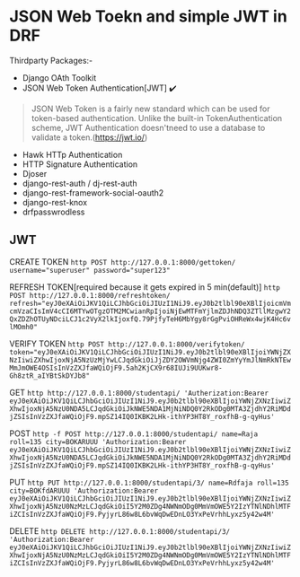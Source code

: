 # JSON Web Toekn and simple JWT in DRF

Thirdparty Packages:-
- Django OAth Toolkit
- JSON Web Token Authentication[JWT] :heavy_check_mark:
> JSON Web Token is a fairly new standard which can be used for token-based authentication. Unlike the built-in TokenAuthentication scheme, JWT Authentication doesn'tneed to use a database to validate a token.(https://jwt.io/)
- Hawk HTTp Authentication
- HTTP Signature Authentication
- Djoser
- django-rest-auth / dj-rest-auth
- django-rest-framework-social-oauth2
- django-rest-knox
- drfpasswrodless


## JWT
CREATE TOKEN
`http POST http://127.0.0.1:8000/gettoken/ username="superuser" password="super123"`

REFRESH TOKEN[required because it gets expired in 5 min(default)]
`http POST http://127.0.0.1:8000/refreshtoken/ refresh="eyJ0eXAiOiJKV1QiLCJhbGciOiJIUzI1NiJ9.eyJ0b2tlbl90eXBlIjoicmVmcmVzaCIsImV4cCI6MTYwOTgzOTM2MCwianRpIjoiNjEwMTFmYjlmZDJhNDQ3ZTllMzgwY2QxZDZhOTUyNDciLCJ1c2VyX2lkIjoxfQ.79PjfyTeH6MbYgy8rGgPviOHReWx4wjK4Hc6vlMOmh0"`

VERIFY TOKEN
`http POST http://127.0.0.1:8000/verifytoken/ token="eyJ0eXAiOiJKV1QiLCJhbGciOiJIUzI1NiJ9.eyJ0b2tlbl90eXBlIjoiYWNjZXNzIiwiZXhwIjoxNjA5NzUzMjYwLCJqdGkiOiJjZDY2OWVmNjg4ZWI0ZmYyYmJlNmRkNTEwMmJmOWE4OSIsInVzZXJfaWQiOjF9.5ah2KjCX9r68IUJi9UUKwr8-Gh8ztR_aIYBtSkDYJb8"`

GET
`http http://127.0.0.1:8000/studentapi/ 'Autherization:Bearer eyJ0eXAiOiJKV1QiLCJhbGciOiJIUzI1NiJ9.eyJ0b2tlbl90eXBlIjoiYWNjZXNzIiwiZXhwIjoxNjA5NzU0NDA5LCJqdGkiOiJkNWE5NDA1MjNiNDQ0Y2RkODg0MTA3ZjdhY2RiMDdjZSIsInVzZXJfaWQiOjF9.mpSZ14IQ0IKBK2LHk-ithYP3HT8Y_roxfhB-g-qyHus'`

POST
`http -f POST http://127.0.0.1:8000/studentapi/ name=Raja roll=135 city=BOKARUUU 'Authorization:Bearer eyJ0eXAiOiJKV1QiLCJhbGciOiJIUzI1NiJ9.eyJ0b2tlbl90eXBlIjoiYWNjZXNzIiwiZXhwIjoxNjA5NzU0NDA5LCJqdGkiOiJkNWE5NDA1MjNiNDQ0Y2RkODg0MTA3ZjdhY2RiMDdjZSIsInVzZXJfaWQiOjF9.mpSZ14IQ0IKBK2LHk-ithYP3HT8Y_roxfhB-g-qyHus'`

PUT
`http PUT http://127.0.0.1:8000/studentapi/3/ name=Rdfaja roll=135 city=BOKfdARUUU 'Authorization:Bearer eyJ0eXAiOiJKV1QiLCJhbGciOiJIUzI1NiJ9.eyJ0b2tlbl90eXBlIjoiYWNjZXNzIiwiZXhwIjoxNjA5NzU0NzMzLCJqdGkiOiI5Y2M0ZDg4NWNmODg0MmVmOWE5Y2IzYTNlNDhlMTFiZCIsInVzZXJfaWQiOjF9.PyjyrL86w8L6bvWqDwEDnLO3YxPeVrhhLyxz5y42w4M'`

DELETE
`http DELETE http://127.0.0.1:8000/studentapi/3/ 'Authorization:Bearer eyJ0eXAiOiJKV1QiLCJhbGciOiJIUzI1NiJ9.eyJ0b2tlbl90eXBlIjoiYWNjZXNzIiwiZXhwIjoxNjA5NzU0NzMzLCJqdGkiOiI5Y2M0ZDg4NWNmODg0MmVmOWE5Y2IzYTNlNDhlMTFiZCIsInVzZXJfaWQiOjF9.PyjyrL86w8L6bvWqDwEDnLO3YxPeVrhhLyxz5y42w4M'`
